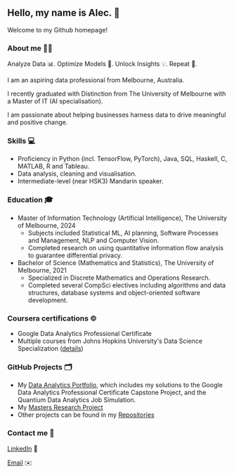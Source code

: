 ## Hello, my name is Alec. 👋
Welcome to my Github homepage!

### About me 🧔‍♂️
Analyze Data 📊. Optimize Models 🤖. Unlock Insights 💡. Repeat 🔄.

I am an aspiring data professional from Melbourne, Australia.

I recently graduated with Distinction from The University of Melbourne with a Master of IT (AI specialisation).

I am passionate about helping businesses harness data to drive meaningful and positive change.

### Skills 💻
- Proficiency in Python (incl. TensorFlow, PyTorch), Java, SQL, Haskell, C, MATLAB, R and Tableau.
- Data analysis, cleaning and visualisation.
- Intermediate-level (near HSK3) Mandarin speaker.
  
### Education 🎓
- Master of Information Technology (Artificial Intelligence), The University of Melbourne, 2024
  - Subjects included Statistical ML, AI planning, Software Processes and Management, NLP and Computer Vision.
  - Completed research on using quantitative information flow analysis to guarantee differential privacy.
- Bachelor of Science (Mathematics and Statistics), The University of Melbourne, 2021
  - Specialized in Discrete Mathematics and Operations Research.
  - Completed several CompSci electives including algorithms and data structures, database systems and object-oriented software development.

### Coursera certifications ©️
- Google Data Analytics Professional Certificate
- Multiple courses from Johns Hopkins University's Data Science Specialization ([details](https://www.linkedin.com/in/alec-miller-6423b8275/details/certifications/))

### GitHub Projects 🗂️
- My [Data Analytics Portfolio](github.com/AH-Miller/Data-Analytics-Portfolio), which includes my solutions to the Google Data Analytics Professional Certificate Capstone Project, and the Quantium Data Analytics Job Simulation.
- My [Masters Research Project](https://github.com/AH-Miller/Masters-Research)
- Other projects can be found in my [Repositories](https://github.com/AH-Miller?tab=repositories)

### Contact me 🤙
[LinkedIn](linkedin.com/in/alec-miller-6423b8275/) 🔗

[Email](mailto:milleralec2000@gmail.com) ✉️
